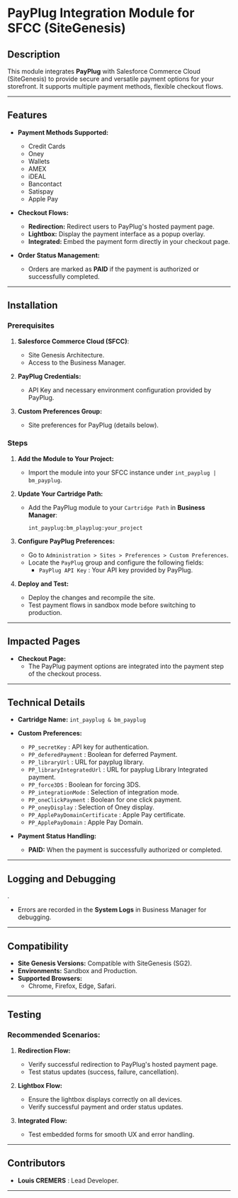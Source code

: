 # PayPlug Integration Module for SFCC (SiteGenesis)

## Description

This module integrates **PayPlug** with Salesforce Commerce Cloud (SiteGenesis) to provide secure and versatile payment options for your storefront. It supports multiple payment methods, flexible checkout flows.

---

## Features

- **Payment Methods Supported:**
  - Credit Cards
  - Oney
  - Wallets
  - AMEX
  - iDEAL
  - Bancontact
  - Satispay
  - Apple Pay

- **Checkout Flows:**
  - **Redirection:** Redirect users to PayPlug's hosted payment page.
  - **Lightbox:** Display the payment interface as a popup overlay.
  - **Integrated:** Embed the payment form directly in your checkout page.

- **Order Status Management:**
  - Orders are marked as **PAID** if the payment is authorized or successfully completed.

---

## Installation

### Prerequisites

1. **Salesforce Commerce Cloud (SFCC)**:
   - Site Genesis Architecture.
   - Access to the Business Manager.

2. **PayPlug Credentials:**
   - API Key and necessary environment configuration provided by PayPlug.

3. **Custom Preferences Group:**
   - Site preferences for PayPlug (details below).

### Steps

1. **Add the Module to Your Project:**
   - Import the module into your SFCC instance under `int_payplug | bm_payplug`.

2. **Update Your Cartridge Path:**
   - Add the PayPlug module to your `Cartridge Path` in **Business Manager**:
     ```
     int_payplug:bm_playplug:your_project
     ```

3. **Configure PayPlug Preferences:**
   - Go to `Administration > Sites > Preferences > Custom Preferences`.
   - Locate the `PayPlug` group and configure the following fields:
     - `PayPlug API Key` : Your API key provided by PayPlug.

4. **Deploy and Test:**
   - Deploy the changes and recompile the site.
   - Test payment flows in sandbox mode before switching to production.

---

## Impacted Pages

- **Checkout Page:**
  - The PayPlug payment options are integrated into the payment step of the checkout process.

---

## Technical Details

- **Cartridge Name:** `int_payplug & bm_payplug`
- **Custom Preferences:**
  - `PP_secretKey` : API key for authentication.
  - `PP_deferedPayment` : Boolean for deferred Payment.
  - `PP_libraryUrl` : URL for payplug library.
  - `PP_libraryIntegratedUrl` : URL for payplug Library Integrated payment.
  - `PP_force3DS` : Boolean for forcing 3DS.
  - `PP_integrationMode` : Selection of integration mode.
  - `PP_oneClickPayment` : Boolean for one click payment.
  - `PP_oneyDisplay` : Selection of Oney display.
  - `PP_ApplePayDomainCertificate` : Apple Pay certificate.
  - `PP_ApplePayDomain` : Apple Pay Domain.

- **Payment Status Handling:**
  - **PAID:** When the payment is successfully authorized or completed.
---

## Logging and Debugging
.
- Errors are recorded in the **System Logs** in Business Manager for debugging.

---

## Compatibility

- **Site Genesis Versions:** Compatible with SiteGenesis (SG2).
- **Environments:** Sandbox and Production.
- **Supported Browsers:**
  - Chrome, Firefox, Edge, Safari.

---

## Testing

### Recommended Scenarios:
1. **Redirection Flow:**
   - Verify successful redirection to PayPlug's hosted payment page.
   - Test status updates (success, failure, cancellation).

2. **Lightbox Flow:**
   - Ensure the lightbox displays correctly on all devices.
   - Verify successful payment and order status updates.

3. **Integrated Flow:**
   - Test embedded forms for smooth UX and error handling.

---

## Contributors

- **Louis CREMERS** : Lead Developer.

---
